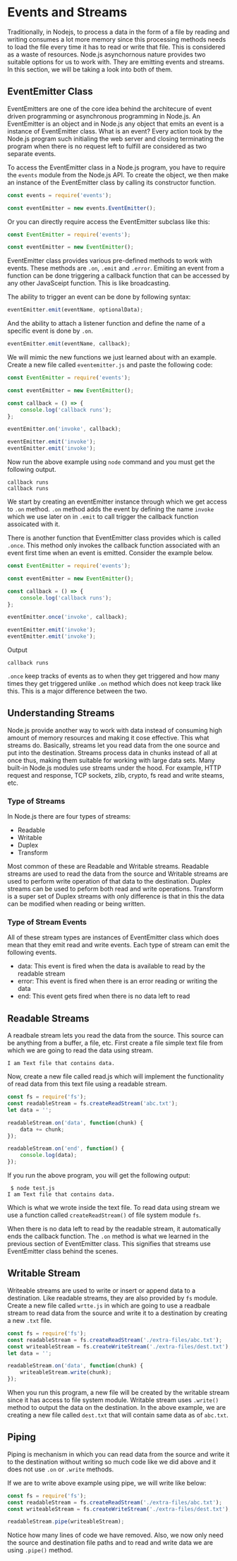 # Events and Streams

Traditionally, in Nodejs, to process a data in the form of a file by reading and writing consumes a lot more memory since this processing methods needs to load the file every time it has to read or write that file. This is considered as a waste of resources. Node.js asynchornous nature provides two suitable options for us to work with. They are emitting events and streams. In this section, we will be taking a look into both of them.

## EventEmitter Class

EventEmitters are one of the core idea behind the architecure of event driven programming or asynchronous programming in Node.js. An EventEmitter is an object and in Node.js any object that emits an event is a instance of EventEmitter class. What is an event? Every action took by the Node.js program such initialing the web server and closing terminating the program when there is no request left to fulfill are considered as two separate events.

To access the EventEmitter class in a Node.js program, you have to require the `events` module from the Node.js API. To create the object, we then make an instance of the EventEmitter class by calling its constructor function.

```js
const events = require('events');

const eventEmitter = new events.EventEmitter();
```

Or you can directly require access the EventEmitter subclass like this:

```js
const EventEmitter = require('events');

const eventEmitter = new EventEmitter();
```

EventEmitter class provides various pre-defined methods to work with events. These methods are `.on`, `.emit` and `.error`. Emiiting an event from a function can be done triggering a callback function that can be accessed by any other JavaSceipt function. This is like broadcasting.

The ability to trigger an event can be done by following syntax:

```js
eventEmitter.emit(eventName, optionalData);
```

And the ability to attach a listener function and define the name of a specific event is done by `.on`.

```js
eventEmitter.emit(eventName, callback);
```

We will mimic the new functions we just learned about with an example. Create a new file called `eventemitter.js` and paste the following code:

```js
const EventEmitter = require('events');

const eventEmitter = new EventEmitter();

const callback = () => {
	console.log('callback runs');
};

eventEmitter.on('invoke', callback);

eventEmitter.emit('invoke');
eventEmitter.emit('invoke');
```

Now run the above example using `node` command and you must get the following output.

```shell
callback runs
callback runs
```

We start by creating an eventEmitter instance through which we get access to `.on` method. `.on` method adds the event by defining the name `invoke` which we use later on in `.emit` to call trigger the callback function assoicated with it.

There is another function that EventEmitter class provides which is called `.once`. This method only invokes the callback function associated with an event first time when an event is emitted. Consider the example below.

```js
const EventEmitter = require('events');

const eventEmitter = new EventEmitter();

const callback = () => {
	console.log('callback runs');
};

eventEmitter.once('invoke', callback);

eventEmitter.emit('invoke');
eventEmitter.emit('invoke');
```

Output

```shell
callback runs
```

`.once` keep tracks of events as to when they get triggered and how many times they get triggered unlike `.on` method which does not keep track like this. This is a major difference between the two.

## Understanding Streams

Node.js provide another way to work with data instead of consuming high amount of memory resources and making it cose effective. This what streams do. Basically, streams let you read data from the one source and put into the destination. Streams process data in chunks instead of all at once thus, making them suitable for working with large data sets. Many built-in Node.js modules use streams under the hood. For example, HTTP request and response, TCP sockets, zlib, crypto, fs read and write steams, etc.

### Type of Streams

In Node.js there are four types of streams:

- Readable
- Writable
- Duplex
- Transform

Most common of these are Readable and Writable streams. Readable streams are used to read the data from the source and Writable streams are used to perform write operation of that data to the destination. Duplex streams can be used to peform both read and write operations. Transform is a super set of Duplex streams with only difference is that in this the data can be modified when reading or being written.

### Type of Stream Events

All of these stream types are instances of EventEmitter class which does mean that they emit read and write events. Each type of stream can emit the following events.

- data: This event is fired when the data is available to read by the readable stream
- error: This event is fired when there is an error reading or writing the data
- end: This event gets fired when there is no data left to read

## Readable Streams

A readbale stream lets you read the data from the source. This source can be anything from a buffer, a file, etc. First create a file simple text file from which we are going to read the data using stream.

```text
I am Text file that contains data.
```

Now, create a new file called read.js which will implement the functionality of read data from this text file using a readable stream.

```js
const fs = require('fs');
const readableStream = fs.createReadStream('abc.txt');
let data = '';

readableStream.on('data', function(chunk) {
	data += chunk;
});

readableStream.on('end', function() {
	console.log(data);
});
```

If you run the above program, you will get the following output:

```shell
 $ node test.js
I am Text file that contains data.
```

Which is what we wrote inside the text file. To read data using stream we use a function called `createReadStream()` of file system module `fs`.

When there is no data left to read by the readable stream, it automatically ends the callback function. The `.on` method is what we learned in the previous section of EventEmitter class. This signifies that streams use EventEmitter class behind the scenes.

## Writable Stream

Writeable streams are used to write or insert or append data to a destination. Like readable streams, they are also provided by `fs` module. Create a new file called `wrtte.js` in which are going to use a readbale stream to read data from the source and write it to a destination by creating a new `.txt` file.

```js
const fs = require('fs');
const readableStream = fs.createReadStream('./extra-files/abc.txt');
const writeableStream = fs.createWriteStream('./extra-files/dest.txt');
let data = '';

readableStream.on('data', function(chunk) {
	writeableStream.write(chunk);
});
```

When you run this program, a new file will be created by the writable stream since it has access to file system module. Writable stream uses `.write()` method to output the data on the destination. In the above example, we are creating a new file called `dest.txt` that will contain same data as of `abc.txt`.

## Piping

Piping is mechanism in which you can read data from the source and write it to the destination without writing so much code like we did above and it does not use `.on` or `.write` methods.

If we are to write above example using pipe, we will write like below:

```js
const fs = require('fs');
const readableStream = fs.createReadStream('./extra-files/abc.txt');
const writeableStream = fs.createWriteStream('./extra-files/dest.txt');

readableStream.pipe(writeableStream);
```

Notice how many lines of code we have removed. Also, we now only need the source and destination file paths and to read and write data we are using `.pipe()` method.
